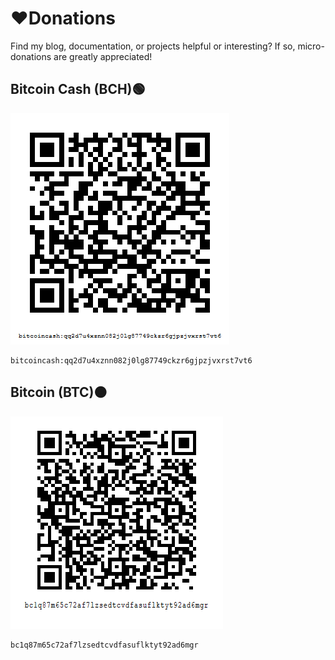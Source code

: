 # ❤️Donations

Find my blog, documentation, or projects helpful or interesting? If so, micro-donations are greatly appreciated!

## Bitcoin Cash (BCH)🟢

![Bitcoin Cash QR code](https://github.com/josh-wong/josh-wong.github.io/blob/main/blog/assets/images/bitcoin_cash_qr_code_github_josh-wong.png?raw=true)

```
bitcoincash:qq2d7u4xznn082j0lg87749ckzr6gjpzjvxrst7vt6
```

## Bitcoin (BTC)🟠

![Bitcoin QR code](https://github.com/josh-wong/josh-wong.github.io/blob/main/blog/assets/images/bitcoin_qr_code_github_josh-wong.png?raw=true)

```
bc1q87m65c72af7lzsedtcvdfasuflktyt92ad6mgr
```

